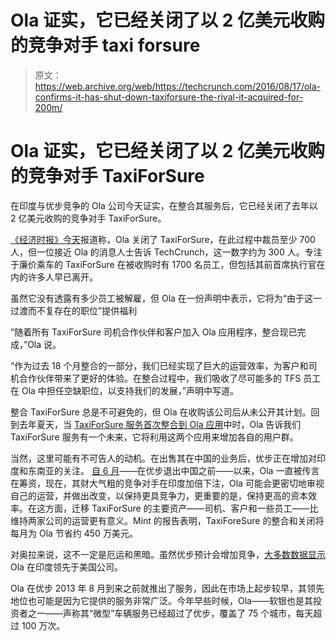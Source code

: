# Ola 证实，它已经关闭了以 2 亿美元收购的竞争对手 taxi forsure 

> 原文：<https://web.archive.org/web/https://techcrunch.com/2016/08/17/ola-confirms-it-has-shut-down-taxiforsure-the-rival-it-acquired-for-200m/>

# Ola 证实，它已经关闭了以 2 亿美元收购的竞争对手 TaxiForSure

在印度与优步竞争的 Ola 公司今天证实，在整合其服务后，它已经关闭了去年以 2 亿美元收购的竞争对手 TaxiForSure。

[《经济时报》今天](https://web.archive.org/web/20230125012113/http://economictimes.indiatimes.com/small-biz/startups/ola-lays-off-700-employees-shuts-down-taxiforsure-business/articleshow/53730971.cms)报道称，Ola 关闭了 TaxiForSure，在此过程中裁员至少 700 人，但一位接近 Ola 的消息人士告诉 TechCrunch，这一数字约为 300 人。专注于廉价乘车的 TaxiForSure 在被收购时有 1700 名员工，但包括其前首席执行官在内的许多人早已离开。

虽然它没有透露有多少员工被解雇，但 Ola 在一份声明中表示，它将为“由于这一过渡而不复存在的职位”提供福利

“随着所有 TaxiForSure 司机合作伙伴和客户加入 Ola 应用程序，整合现已完成，”Ola 说。

“作为过去 18 个月整合的一部分，我们已经实现了巨大的运营效率，为客户和司机合作伙伴带来了更好的体验。在整合过程中，我们吸收了尽可能多的 TFS 员工在 Ola 中担任空缺职位，以支持我们的发展，”声明中写道。

整合 TaxiForSure 总是不可避免的，但 Ola 在收购该公司后从未公开其计划。回到去年夏天，当 [TaxiForSure 服务首次整合到 Ola 应用](https://web.archive.org/web/20230125012113/http://a/)中时，Ola 告诉我们 TaxiForSure 服务有一个未来，它将利用这两个应用来增加各自的用户群。

当然，这里可能有不可告人的动机。在出售其在中国的业务后，优步正在增加对印度和东南亚的关注。 [自 6 月](https://web.archive.org/web/20230125012113/http://www.livemint.com/Companies/agHtXYdA2HaOf9sifggsLN/Ola-in-talks-to-raise-300400-million-in-new-funding-round.html)——在优步退出中国之前——以来，Ola 一直被传言在筹资，现在，其财大气粗的竞争对手在印度加倍下注，Ola 可能会更密切地审视自己的运营，并做出改变，以保持更具竞争力，更重要的是，保持更高的资本效率。在这方面，迁移 TaxiForSure 的主要资产——司机、客户和一些员工——比维持两家公司的运营更有意义。Mint 的报告表明，TaxiForeSure 的整合和关闭将每月为 Ola 节省约 450 万美元。

对奥拉来说，这不一定是厄运和黑暗。虽然优步预计会增加竞争，[大多数数据显示](https://web.archive.org/web/20230125012113/https://techcrunch.com/2016/05/04/data-suggests-uber-is-trailing-far-behind-rival-ola-in-india/) Ola 在印度领先于美国公司。

Ola 在优步 2013 年 8 月到来之前就推出了服务，因此在市场上起步较早，其领先地位也可能是因为它提供的服务非常广泛。今年早些时候，Ola——软银也是其投资者之一——声称其“微型”车辆服务已经超过了优步，覆盖了 75 个城市，每天超过 100 万次。